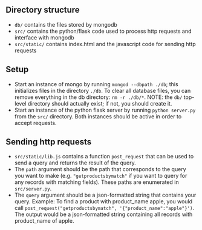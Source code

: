 ## Directory structure
* `db/` contains the files stored by mongodb
* `src/` contains the python/flask code used to process http requests and interface with mongodb
* `src/static/` contains index.html and the javascript code for sending http requests

## Setup
* Start an instance of mongo by running `mongod --dbpath ./db`; this initializes files in the directory `./db`. To clear all database files, you can remove everything in the db directory: `rm -r ./db/*`. NOTE: the `db/` top-level directory should actually exist; if not, you should create it.
* Start an instance of the python flask server by running `python server.py` from the `src/` directory.
Both instances should be active in order to accept requests.  

## Sending http requests
* `src/static/lib.js` contains a function `post_request` that can be used to send a query and returns the result of the query.
* The `path` argument should be the path that corresponds to the query you want to make (e.g. `"getproductsbymatch"` if you want to query for any records with matching fields). These paths are enumerated in `src/server.py`.
* The `query` argument should be a json-formatted string that contains your query.
Example: To find a product with product_name apple, you would call `post_request("getproductsbymatch", '{"product_name":"apple"}')`. The output would be a json-formatted string containing all records with product_name of apple.
